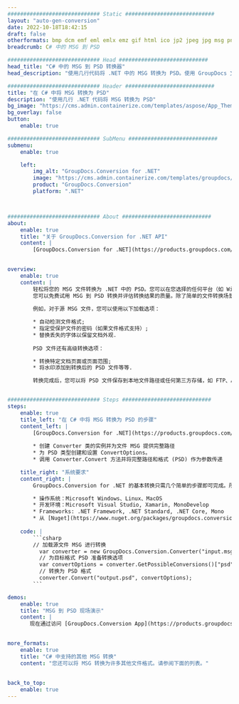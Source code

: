 ```yaml
---
############################# Static ############################
layout: "auto-gen-conversion"
date: 2022-10-18T18:42:15
draft: false
otherformats: bmp dcm emf eml emlx emz gif html ico jp2 jpeg jpg msg png psb psd svg svgz tga tif tiff webp wmf wmz
breadcrumb: C# 中的 MSG 到 PSD

############################# Head ############################
head_title: "C# 中的 MSG 到 PSD 转换器"
head_description: "使用几行代码将 .NET 中的 MSG 转换为 PSD。使用 GroupDocs 文档转换 API 转换 160 多种文件格式。"

############################# Header ############################
title: "在 C# 中将 MSG 转换为 PSD"
description: "使用几行 .NET 代码将 MSG 转换为 PSD"
bg_image: "https://cms.admin.containerize.com/templates/aspose/App_Themes/V3/images/bg/header1.png"
bg_overlay: false
button:
    enable: true

############################# SubMenu ############################
submenu:
    enable: true

    left:
        img_alt: "GroupDocs.Conversion for .NET"
        image: "https://cms.admin.containerize.com/templates/groupdocs/images/product-logos/90x90-noborder/groupdocs-conversion-net.png"
        product: "GroupDocs.Conversion"
        platform: ".NET"



############################# About ############################
about:
    enable: true
    title: "关于 GroupDocs.Conversion for .NET API"
    content: |
        [GroupDocs.Conversion for .NET](https://products.groupdocs.com/conversion/net/)可用于转换Microsoft Word、Excel、PowerPoint、PDF、Visio等格式。 GroupDocs.Conversion 是一个独立的 API，适用于需要高性能的后端和内部系统。它不依赖于任何软件，例如 Microsoft 或 Open Office。
    

overview:
    enable: true
    content: |
        轻松将您的 MSG 文件转换为 .NET 中的 PSD。您可以在您选择的任何平台（如 Windows、Linux、macOS）中仅使用几行 C# 代码行。
        您可以免费试用 MSG 到 PSD 转换并评估转换结果的质量。除了简单的文件转换场景，您还可以尝试更高级的选项来加载源 MSG 文件和保存输出 PSD 结果。 
        
        例如，对于源 MSG 文件，您可以使用以下加载选项：

        * 自动检测文件格式;
        * 指定受保护文件的密码（如果文件格式支持）;
        * 替换丢失的字体以保留文档外观.
        
        PSD 文件还有高级转换选项：

        * 转换特定文档页面或页面范围;
        * 将水印添加到转换后的 PSD 文件等等.

        转换完成后，您可以将 PSD 文件保存到本地文件路径或任何第三方存储，如 FTP、Amazon S3、Google Drive、Dropbox 等。请注意 - 将 MSG 转换为 PSD 无需安装任何额外的软件 - 如 MS Office、Open Office、Adobe Acrobat Reader 等。


############################# Steps ############################
steps:
    enable: true
    title_left: "在 C# 中将 MSG 转换为 PSD 的步骤"
    content_left: |
        [GroupDocs.Conversion for .NET](https://products.groupdocs.com/conversion/net/) 使开发人员只需几行代码即可轻松地将 MSG 文件转换为 PSD。
        
        * 创建 Converter 类的实例并为文件 MSG 提供完整路径
        * 为 PSD 类型创建和设置 ConvertOptions。
        * 调用 Converter.Convert 方法并将完整路径和格式 (PSD) 作为参数传递

    title_right: "系统要求"
    content_right: |
        GroupDocs.Conversion for .NET 的基本转换只需几个简单的步骤即可完成。所有主要平台和操作系统都支持我们的 API。在执行以下代码之前，请确保您的系统上安装了以下先决条件。

        * 操作系统：Microsoft Windows、Linux、MacOS
        * 开发环境：Microsoft Visual Studio, Xamarin, MonoDevelop
        * Frameworks: .NET Framework, .NET Standard, .NET Core, Mono
        * 从 [Nuget](https://www.nuget.org/packages/groupdocs.conversion) 获取最新的 GroupDocs.Conversion for .NET
         
    code: |
        ```csharp    
        // 加载源文件 MSG 进行转换
          var converter = new GroupDocs.Conversion.Converter("input.msg");
          // 为目标格式 PSD 准备转换选项
          var convertOptions = converter.GetPossibleConversions()["psd"].ConvertOptions;
          // 转换为 PSD 格式
          converter.Convert("output.psd", convertOptions);
        ```

demos:
    enable: true
    title: "MSG 到 PSD 现场演示"
    content: |
       现在通过访问 [GroupDocs.Conversion App](https://products.groupdocs.app/conversion/family) 网站将 MSG 转换为 PSD。在线演示具有以下优点
          

more_formats:
    enable: true
    title: "C# 中支持的其他 MSG 转换"
    content: "您还可以将 MSG 转换为许多其他文件格式。请参阅下面的列表。"
       
       
back_to_top:
    enable: true
---
```

